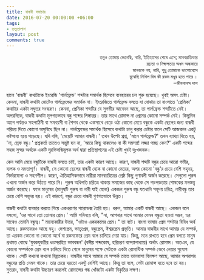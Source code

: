 ```yaml
---
title: বান্ধবী সমাচার
date: 2016-07-20 00:00:00 +06:00
tags:
- তত্ত্বতালাশ
layout: post
comments: true
---
```


<p style="text-align: right; font-size:small; text-decoration:italic">তবুও তোমায় জেনেছি, নারি,   ইতিহাসের শেষে এসে; মানবপ্রতিভার<br>
রূঢ়তা ও নিষ্ফলতার অধম অন্ধকারে<br>
মানবকে নয়, নারি, শুধু তোমাকে ভালোবেসে<br>
বুঝেছি নিখিল বিষ কী রকম মধুর হতে পারে ।<br>
‒জীবনানন্দ দাশ</p>

হালে 'বান্ধবী' কথাটাকে ইংরেজি 'গার্লফ্রেন্ড' শব্দটার সমার্থক হিসেবে ব্যবহারের চল শুরু হয়েছে। খুবই অসৎ চেষ্টা। কেননা, বান্ধবী কথাটা মোটেও গার্লফ্রেন্ডের সমার্থক না। ইংরেজিতে গার্লফ্রেন্ড বলতে যা বোঝায় তা বাংলাতে 'প্রেমিকা' কথাটার একটা লঘুতর সংস্করণ। কেননা, প্রেমিকা শব্দটির যে সুগভীর আবেদন আছে, তা গার্লফ্রেন্ড শব্দটিতে নেই। অপরদিকে, বান্ধবী কথাটা মূলগতভাবে বন্ধু শব্দের লিঙ্গান্তর। তার সাথে রোমান্স না প্রেমের কোনো সম্পর্ক নেই। কিছুদিন আগে পর্যন্তও সহপাঠিনী বা সমবয়সী বা শৈশব থেকে একসাথে বেড়ে ওঠা কোনো মেয়ে বন্ধুকে একটা ছেলের জন্য বান্ধবী পরিচয় দিতে কোনো অসুবিধে ছিল না। গার্লফ্রেন্ডের সমার্থক হিসেবে কথাটা চালু করার চেষ্টার ফলে সেটি আজকাল একটু কষ্টসাধ্য হয়ে পড়েছে। যদি বলি, 'মেয়েটি আমার বান্ধবী।' তখন উল্টো প্রশ্ন, 'মানে গার্লফ্রেন্ড?' তখন ব্যাখ্যা দিতে হয়, 'না, স্রেফ বন্ধু।' প্রশ্নকর্তা তাতেও সন্তুষ্ট হন না, 'আরে কিছু থাকলেও বা কী সমস্যা! লজ্জা পাচ্ছ কেন?' একটি শব্দের সহজ সুন্দর অর্থকে একটি দুরভিসন্ধিমূলক অর্থ দ্বারা প্রতিস্থাপনের এই চেষ্টা খুবই দুঃখজনক।

কেন আমি মেয়ে বন্ধুটিকে বান্ধবী বলতে চাই, তার একটা কারণ আছে। কারণ, বান্ধবী শব্দটি বন্ধুর চেয়ে আরো গভীর, ব্যপক ও মমতাপূর্ণ। বান্ধবী, সে কোনো ছেলের বান্ধবী হোক বা কোনো মেয়ের, অপর কোনো 'বন্ধু'র চেয়ে বেশি সহৃদয়, নির্ভরযোগ্য ও সহনশীল। কারণ, ঐতিহাসিকভাবে নারীরা মানবচরিত্রের শ্রেষ্ঠ কিছু গুণাবলী অর্জন করেছে। সেগুলো পুরুষ এখনো অর্জন করে উঠতে পারে নি। পুরুষ অধিপতি চরিত্রে থাকায় সমাজের কাছ থেকে সে গড়পড়তায় শোষকের মনস্তত্ত্ব অর্জন করেছে। ফলে মানুষের (মানুষটি পুরুষ বা নারী যাই হোক) একজন পুরুষ বন্ধু যতখানি সহৃদয় চরিত্র, নারীবন্ধু তার চেয়ে বেশি সহৃদয় হয়। এই কারণে, বন্ধুর চেয়ে বান্ধবী গুণগতভাবে উন্নত।

বান্ধবী কথাটা ব্যবহার করতে গিয়ে একধরণের প্যারাডক্স তৈরি হয়। ধরুন, আমার একটি বান্ধবী আছে। একজন বলে বসলো, 'ওর সাথে তো তোমার প্রেম।' আমি সবিনয়ে বলি, "না, আপনার সাথে আমার যেমন বন্ধুতা হওয়া সম্ভব, ওর সাথেও তেমনি বন্ধুত্ব।" মন্তব্যকারীর উত্তর, "ওটাও একরকমের প্রেম।" তা বটে। বাংলা ভাষায় প্রেম শব্দটার বিবিধ অর্থ আছে। রকমফেরও আছে বহু। দেশপ্রেম, ভাতৃপ্রেম, বন্ধুপ্রেম, ঈশ্বরপ্রেম প্রভৃতি। আমার বান্ধবীর সাথে আমার যে সম্পর্ক, তা এরকম কোনো না কোনো অর্থে বা রকমফেরে প্রেম বলে চালিয়ে দেয়া যায়। কিন্তু, মনে রাখতে হবে প্রেম বলতে মানুষ প্রথমত বোঝে 'যুবকযুবতীর ধ্বংসরহিত ভাববন্ধন' (বঙ্গীয় শব্দকোষ, হরিচরণ বন্দ্যোপাধ্যায়) অর্থাৎ রোমান্স। অতএব, যে কোনো সম্পর্ককে প্রেম বলে চালিয়ে দিতে গেলে মানুষের পক্ষে সেটাকে একটা রোমান্টিক সম্পর্ক ভেবে নেয়ার সুযোগ থাকে। সেটি কখনো কখনো বিব্রতকর। বান্ধবীর সাথে আমার যে সম্পর্ক তাতে ভালবাসা বিলক্ষণ আছে, আমার অপরাপর বন্ধুদের প্রতি যেমন থাকে। তার চেয়ে হয়তো একটু বেশিই আছে। কিন্তু তা বলে, সেটা রোমান্স হতে হবে তা নয়। সুতরাং, বান্ধবী কথাটা উচ্চারণ করলেই রোমান্সের গন্ধ খোঁজাটা একটা বিকৃতির লক্ষণ।
